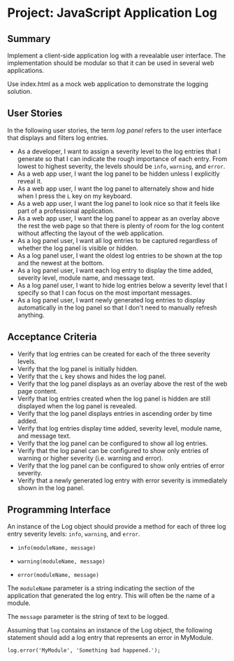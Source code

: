 # Project: JavaScript Application Log

## Summary

Implement a client-side application log with a revealable user interface. The implementation should be modular so that it can be used in several web applications.

Use index.html as a mock web application to demonstrate the logging solution.


## User Stories

In the following user stories, the term _log panel_ refers to the user interface that displays and filters log entries.

* As a developer, I want to assign a severity level to the log entries that I generate so that I can indicate the rough importance of each entry. From lowest to highest severity, the levels should be `info`, `warning`, and `error`.
* As a web app user, I want the log panel to be hidden unless I explicitly reveal it.
* As a web app user, I want the log panel to alternately show and hide when I press the `L` key on my keyboard.
* As a web app user, I want the log panel to look nice so that it feels like part of a professional application.
* As a web app user, I want the log panel to appear as an overlay above the rest the web page so that there is plenty of room for the log content without affecting the layout of the web application.
* As a log panel user, I want all log entries to be captured regardless of whether the log panel is visible or hidden.
* As a log panel user, I want the oldest log entries to be shown at the top and the newest at the bottom.
* As a log panel user, I want each log entry to display the time added, severity level, module name, and message text.
* As a log panel user, I want to hide log entries below a severity level that I specify so that I can focus on the most important messages.
* As a log panel user, I want newly generated log entries to display automatically in the log panel so that I don't need to manually refresh anything.


## Acceptance Criteria

* Verify that log entries can be created for each of the three severity levels.
* Verify that the log panel is initially hidden.
* Verify that the `L` key shows and hides the log panel.
* Verify that the log panel displays as an overlay above the rest of the web page content.
* Verify that log entries created when the log panel is hidden are still displayed when the log panel is revealed.
* Verify that the log panel displays entries in ascending order by time added.
* Verify that log entries display time added, severity level, module name, and message text.
* Verify that the log panel can be configured to show all log entries.
* Verify that the log panel can be configured to show only entries of warning or higher severity (i.e. warning and error).
* Verify that the log panel can be configured to show only entries of error severity.
* Verify that a newly generated log entry with error severity is immediately shown in the log panel.


## Programming Interface

An instance of the Log object should provide a method for each of three log entry severity levels: `info`, `warning`, and `error`.

* `info(moduleName, message)`

* `warning(moduleName, message)`

* `error(moduleName, message)`


The `moduleName` parameter is a string indicating the section of the application that generated the log entry. This will often be the name of a module.

The `message` parameter is the string of text to be logged.

Assuming that `log` contains an instance of the Log object, the following statement should add a log entry that represents an error in MyModule.

`log.error('MyModule', 'Something bad happened.');`


